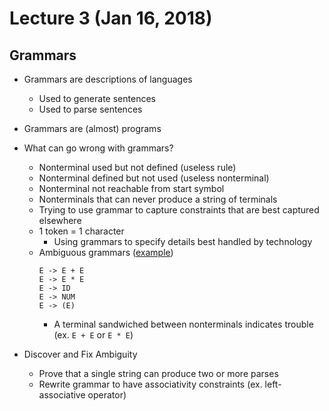 # Lecture 3 (Jan 16, 2018)
## Grammars
* Grammars are descriptions of languages
  * Used to generate sentences
  * Used to parse sentences
* Grammars are (almost) programs
* What can go wrong with grammars?
  * Nonterminal used but not defined (useless rule)
  * Nonterminal defined but not used (useless nonterminal)
  * Nonterminal not reachable from start symbol
  * Nonterminals that can never produce a string of terminals
  * Trying to use grammar to capture constraints that are best captured elsewhere
  * 1 token = 1 character
    * Using grammars to specify details best handled by technology
  * Ambiguous grammars ([example](images/ambiguous.jpg))
    ```
    E -> E + E
    E -> E * E
    E -> ID
    E -> NUM
    E -> (E)
    ```
      * A terminal sandwiched between nonterminals indicates trouble (ex. `E + E` or `E * E`)
      
* Discover and Fix Ambiguity
  * Prove that a single string can produce two or more parses
  * Rewrite grammar to have associativity constraints (ex. left-associative operator)
